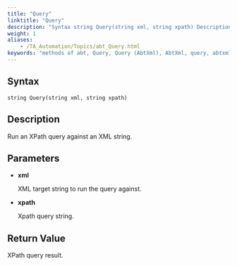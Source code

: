 ```yaml
--- 
title: "Query"
linktitle: "Query"
description: "Syntax string Query(string xml, string xpath) Description Run an XPath query against an XML string. Parameters xml XML target string to run the query against. xpath Xpath query string. Return Value ..."
weight: 1
aliases: 
    - /TA_Automation/Topics/abt_Query.html
keywords: "methods of abt, Query, Query (AbtXml), AbtXml, query, abtxml query, run xpath query, execute xpath query"
---
```


## Syntax

`string Query(string xml, string xpath)`

## Description

Run an XPath query against an XML string.

## Parameters

-   **xml**

    XML target string to run the query against.

-   **xpath**

    Xpath query string.


## Return Value

XPath query result.


